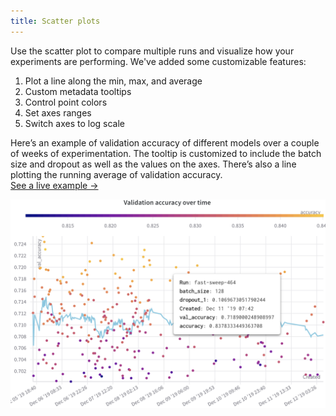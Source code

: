 ```yaml
---
title: Scatter plots
---
```


Use the scatter plot to compare multiple runs and visualize how your experiments are performing. We've added some customizable features:

1. Plot a line along the min, max, and average
2. Custom metadata tooltips
3. Control point colors 
4. Set axes ranges
5. Switch axes to log scale

Here’s an example of validation accuracy of different models over a couple of weeks of experimentation. The tooltip is customized to include the batch size and dropout as well as the values on the axes. There’s also a line plotting the running average of validation accuracy.  
[See a live example →](https://app.wandb.ai/l2k2/l2k/reports?view=carey%2FScatter%20Plot)

![](/images/general/scatter-plots-1.png)
